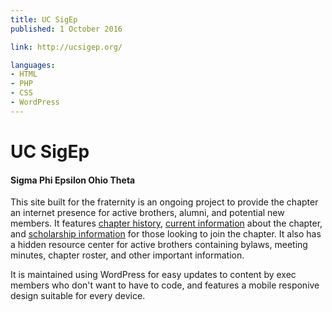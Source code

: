 ```yaml
---
title: UC SigEp
published: 1 October 2016

link: http://ucsigep.org/

languages:
- HTML
- PHP
- CSS
- WordPress
---
```


# UC SigEp

#### Sigma Phi Epsilon Ohio Theta

This site built for the fraternity is an ongoing project to provide the chapter an internet presence for active brothers, alumni, and potential new members.
It features [chapter history](http://ucsigep.org/history/), [current information](http://ucsigep.org/undergrads/) about the chapter, and [scholarship information](http://ucsigep.org/scholarship/) for those looking to join the chapter.
It also has a hidden resource center for active brothers containing bylaws, meeting minutes, chapter roster, and other important information.

It is maintained using WordPress for easy updates to content by exec members who don't want to have to code, and features a mobile responive design suitable for every device.
